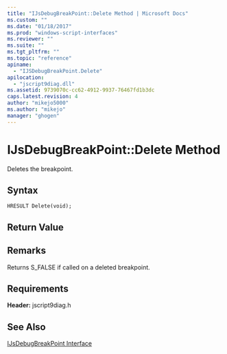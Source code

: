 ```yaml
---
title: "IJsDebugBreakPoint::Delete Method | Microsoft Docs"
ms.custom: ""
ms.date: "01/18/2017"
ms.prod: "windows-script-interfaces"
ms.reviewer: ""
ms.suite: ""
ms.tgt_pltfrm: ""
ms.topic: "reference"
apiname: 
  - "IJSDebugBreakPoint.Delete"
apilocation: 
  - "jscript9diag.dll"
ms.assetid: 9739070c-cc62-4912-9937-76467fd1b3dc
caps.latest.revision: 4
author: "mikejo5000"
ms.author: "mikejo"
manager: "ghogen"
---
```

# IJsDebugBreakPoint::Delete Method
Deletes the breakpoint.  
  
## Syntax  
  
```  
HRESULT Delete(void);  
```  
  
## Return Value  
  
## Remarks  
 Returns S_FALSE if called on a deleted breakpoint.  
  
## Requirements  
 **Header:** jscript9diag.h  
  
## See Also  
 [IJsDebugBreakPoint Interface](../../winscript/reference/ijsdebugbreakpoint-interface.md)